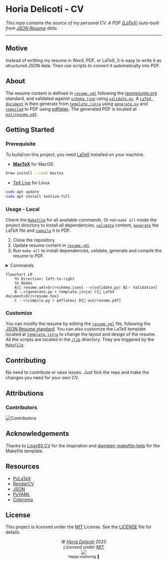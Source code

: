# Horia Delicoti - CV

_This repo contains the source of my personal CV. A PDF [(LaTeX)][latex] auto-built from [JSON Resume][json_resume] data._

---

## Motive

Instead of writting my resume in Word, PDF, or LaTeX, it is easy to write it as structured JSON data. Then use scripts to convert it
automatically into PDF.

## About

The resume content is defined in [`resume.yml`](/resume.yml) following the [jsonresume.org][json_resume] standard, and validated against [`schema.json`](/schema.json) using [`validate.py`](/lib/validate.py).
A [`LaTeX document`](/tex/resume.tex) is then generate from [`template.jinja`](/template.jinja) using [`generate.py`](/lib/generate.py) and [`compiled`](/lib/compile.py) to PDF using [pdflatex][pdflatex]. The generated PDF is located at [`out/resume.pdf`](/out/).

## Getting Started

### Prerequisite

To build/run this project, you need [LaTeX][latex] installed on your machine.

- **[MacTeX][mactex]** for MacOS

```sh
brew install --cask mactex
```

- [TeX Live][texlive] for Linux

```sh
sudo apt update
sudo apt install texlive-full
```

### Usage - Local

Check the [`Makefile`](/Makefile) for all available commands. Or run `make all` inside the project directory to install all dependencies, [`validate`](/lib/validate.py) content, [`generate`](/lib/generate.py) the LaTeX file and [`compile`](/lib/compile.py) it to PDF.

1. Clone the repository
2. Update resume content in [`resume.yml`](/resume.yml)
3. Run `make all` to install dependencies, validate, generate and compile the resume to PDF.

<details>
  <summary>Commands</summary>

- `make help`     - Show help message
- `make all`      - Install dependencies, validate, generate and compile
- `make install`  - Install dependencies in a virtual environment
- `make validate` - Validate content
- `make generate` - Generate LaTeX file
- `make compile`  - Compile PDF from LaTeX file
- `make clean`    - Remove generated files

</details>

```mermaid
flowchart LR
    %% Direction: left-to-right
    %% Nodes
    A[📝 resume.yml<br/>schema.json] -->|validate.py| B[✅ Validation]
    B -->|generate.py + template.jinja| C[📃 LaTeX document<br/>resume.tex]
    C -->|compile.py + pdflatex| D[📄 out/resume.pdf]
```

### Customize

You can modify the resume by editing the [`resume.yml`](/resume.yml) file, following the [JSON Resume standard](https://jsonresume.org/).
You can also customize the LaTeX template located at [`template.jinja`](/template.jinja) to change the layout and design of the resume.
All the scripts are located in the [`/lib`](/lib) directory.
They are triggered by the [`Makefile`](Makefile).

## Contributing

No need to contribute or raise issues. Just fork the repo and make the changes you need for your own CV.

## Attributions

### Contributors

![Contributors](https://readme-contribs.as93.net/contributors/horia-delicoti/cv)

## Acknowledgements

Thanks to [Lissy93 CV](https://github.com/Lissy93/cv) for the inspiration and [dwmkerr makefile-help](https://github.com/dwmkerr/makefile-help) for the Makefile template.

## Resources

- [PyLaTeX](https://jeltef.github.io/PyLaTeX/current/)
- [RenderCV](https://github.com/rendercv/rendercv)
- [JSON](https://www.json.org/json-en.html)
- [PyYAML](https://pypi.org/project/PyYAML/)
- [Coloroma](https://github.com/tartley/colorama)

## License

This project is licensed under the [MIT][mit] License. See the [LICENSE](/LICENSE) file for details.

<!-- License + Copyright -->
<p  align="center">
  <i>© <a href="https://horia.delicoti.com">Horia Delicoti</a> 2025</i><br>
  <i>Licensed under <a href="https://www.tldrlegal.com/license/mit-license">MIT</a></i><br>
  <a href="https://github.com/horia-delicoti"><img src="https://i.ibb.co/4KtpYxb/octocat-clean-mini.png" /></a><br>
  <sup>Happy exploring 🙂</sup>
</p>

[json_resume]: https://jsonresume.org/
[pdflatex]: https://pypi.org/project/pdflatex/
[latex]: https://www.latex-project.org/
[mactex]: https://formulae.brew.sh/cask/mactex
[texlive]: https://www.tug.org/texlive/
[mit]: https://opensource.org/licenses/MIT

<!-- Coffee -->
<!--
  ( (
   ) )
........
|      |]
\      /
 `----'
-->